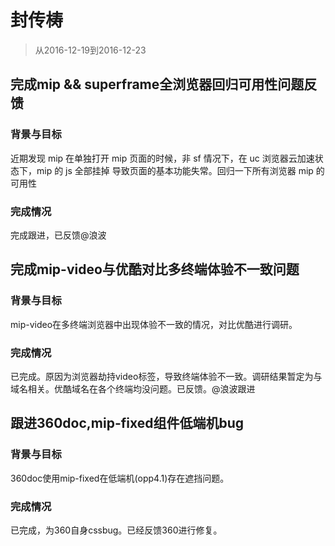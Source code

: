 # 封传梼

> 从2016-12-19到2016-12-23

## 完成mip && superframe全浏览器回归可用性问题反馈

### 背景与目标

近期发现 mip 在单独打开 mip 页面的时候，非 sf 情况下，在 uc 浏览器云加速状态下，mip 的 js 全部挂掉
导致页面的基本功能失常。回归一下所有浏览器 mip 的可用性

### 完成情况

完成跟进，已反馈@浪波


## 完成mip-video与优酷对比多终端体验不一致问题 

### 背景与目标

mip-video在多终端浏览器中出现体验不一致的情况，对比优酷进行调研。

### 完成情况

已完成。原因为浏览器劫持video标签，导致终端体验不一致。调研结果暂定为与域名相关。优酷域名在各个终端均没问题。已反馈。@浪波跟进


## 跟进360doc,mip-fixed组件低端机bug

### 背景与目标

360doc使用mip-fixed在低端机(opp4.1)存在遮挡问题。

### 完成情况

已完成，为360自身cssbug。已经反馈360进行修复。





